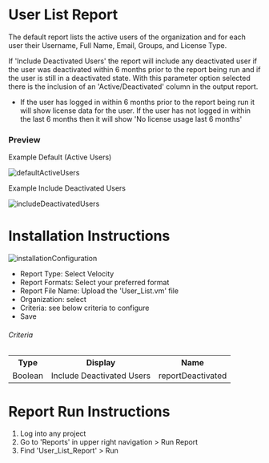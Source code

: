 # User List Report 

The default report lists the active users of the organization and for each user their Username, Full Name, Email, Groups, and License Type. 

If 'Include Deactivated Users' the report will include any deactivated user if the user was deactivated within 6 months prior to the report being run and if the user is still in a deactivated state. With this parameter option selected there is the inclusion of an 'Active/Deactivated' column in the output report.

* If the user has logged in within 6 months prior to the report being run it will show license data for the user. If the user has not logged in within the last 6 months then it will show 'No license usage last 6 months'


### Preview 

Example Default (Active Users)

![defaultActiveUsers](https://github.com/jamasoftware-ps/Community-Reports/assets/99203913/6a7055cb-b597-495c-bd88-5332b4102ecc)


Example Include Deactivated Users 

![includeDeactivatedUsers](https://github.com/jamasoftware-ps/Community-Reports/assets/99203913/1f4c38d6-8c72-4343-98fa-bc16add61788)

# Installation Instructions 

![installationConfiguration](https://github.com/jamasoftware-ps/Community-Reports/assets/99203913/619c277c-8f0f-4c84-af97-60a9b4e666bd)

<ul> 
  <li>Report Type: Select Velocity</li>
  <li>Report Formats: Select your preferred format</li>
  <li>Report File Name: Upload the 'User_List.vm' file</li>
  <li>Organization: select</li>
  <li>Criteria: see below criteria to configure</li>
  <li>Save</li>
</ul>

<h6>Criteria</h6>
<table>
  <tr>
    <th>Type</th>
    <th>Display</th>
    <th>Name</th>
  </tr>
  <tr>
    <td>Boolean</td>
    <td>Include Deactivated Users</td>
    <td>reportDeactivated</td>
  </tr>
</table>

# Report Run Instructions 
<ol>
  <li>Log into any project</li>
  <li>Go to 'Reports' in upper right navigation > Run Report</li>
  <li>Find 'User_List_Report' > Run </li>
</ol>

